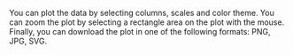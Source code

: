 You can plot the data by selecting columns, scales and color theme.
You can zoom the plot by selecting a rectangle area on the plot with the mouse.
Finally, you can download the plot in one of the following formats: PNG, JPG, SVG.
